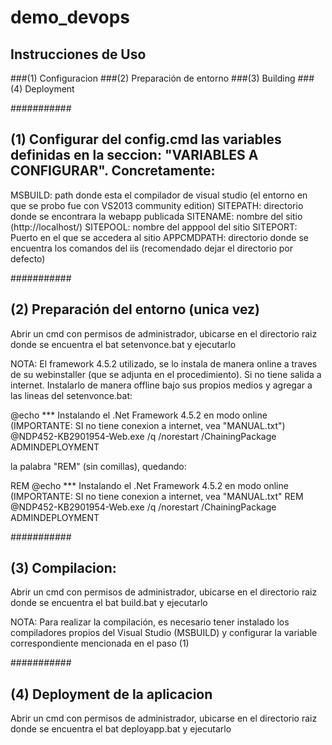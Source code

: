 # demo_devops

## Instrucciones de Uso
###(1) Configuracion
###(2) Preparación de entorno
###(3) Building
###(4) Deployment

###########
## (1) Configurar del config.cmd las variables definidas en la seccion: "VARIABLES A CONFIGURAR". Concretamente:

MSBUILD: path donde esta el compilador de visual studio (el entorno en que se probo fue con VS2013 community edition)
SITEPATH: directorio donde se encontrara la webapp publicada
SITENAME: nombre del sitio (http://localhost/<SITENAME>)
SITEPOOL: nombre del apppool del sitio 
SITEPORT: Puerto en el que se accedera al sitio
APPCMDPATH: directorio donde se encuentra los comandos del iis (recomendado dejar el directorio por defecto)

###########
## (2) Preparación del entorno (unica vez)
Abrir un cmd con permisos de administrador, ubicarse en el directorio raiz donde se encuentra el bat setenvonce.bat y ejecutarlo

NOTA: El framework 4.5.2 utilizado, se lo instala de manera online a traves de su webinstaller (que se adjunta en el procedimiento). Si no tiene salida a internet.
Instalarlo de manera offline bajo sus propios medios y agregar a las lineas del setenvonce.bat:

@echo  *** Instalando el .Net Framework 4.5.2 en modo online (IMPORTANTE: SI no tiene conexion a internet, vea "MANUAL.txt")
@NDP452-KB2901954-Web.exe /q /norestart /ChainingPackage ADMINDEPLOYMENT

la palabra "REM" (sin comillas), quedando:

REM @echo  *** Instalando el .Net Framework 4.5.2 en modo online (IMPORTANTE: SI no tiene conexion a internet, vea "MANUAL.txt"
REM @NDP452-KB2901954-Web.exe /q /norestart /ChainingPackage ADMINDEPLOYMENT

###########
## (3) Compilacion:
Abrir un cmd con permisos de administrador, ubicarse en el directorio raiz donde se encuentra el bat build.bat y ejecutarlo

NOTA: Para realizar la compilación, es necesario tener instalado los compiladores propios del Visual Studio (MSBUILD) y configurar la variable correspondiente mencionada en el paso (1)


###########
## (4) Deployment de la aplicacion 
Abrir un cmd con permisos de administrador, ubicarse en el directorio raiz donde se encuentra el bat deployapp.bat y ejecutarlo